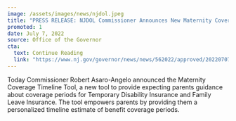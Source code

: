 ```yaml
---
image: /assets/images/news/njdol.jpeg
title: "PRESS RELEASE: NJDOL Commissioner Announces New Maternity Coverage Tool to Guide Expecting Parents on Available Leave Benefits"
promoted: 1
date: July 7, 2022
source: Office of the Governor
cta:
  text: Continue Reading
  link: "https://www.nj.gov/governor/news/news/562022/approved/20220707c.shtml"
---
```


Today Commissioner Robert Asaro-Angelo announced the Maternity Coverage Timeline Tool, a new tool to provide expecting parents guidance about coverage periods for Temporary Disability Insurance and Family Leave Insurance. The tool empowers parents by providing them a personalized timeline estimate of benefit coverage periods.  
